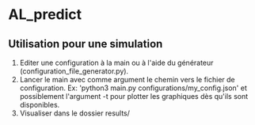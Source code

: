 # AL_predict

## Utilisation pour une simulation

1. Editer une configuration à la main ou à l'aide du générateur (configuration_file_generator.py).
2. Lancer le main avec comme argument le chemin vers le fichier de configuration. Ex: 'python3 main.py configurations/my_config.json' et possiblement l'argument -t pour plotter les graphiques dès qu'ils sont disponibles.
3. Visualiser dans le dossier results/
